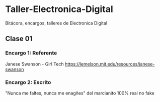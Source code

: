 # Taller-Electronica-Digital
Bitácora, encargos, talleres de Electronica Digital 


## Clase 01
### Encargo 1: Referente

Janese Swanson - Girl Tech
 <https://lemelson.mit.edu/resources/janese-swanson>

### Encargo 2: Escrito

"Nunca me faltes, nunca me enagñes"
del marcianito 100% real no fake
